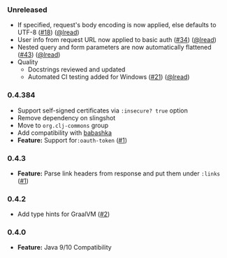 ### Unreleased

- If specified, request's body encoding is now applied, else defaults to UTF-8 ([#18](https://github.com/clj-commons/clj-http-lite/issues/18)) ([@lread](https://github.com/lread))
- User info from request URL now applied to basic auth ([#34](https://github.com/clj-commons/clj-http-lite/issues/34)) ([@lread](https://github.com/lread))
- Nested query and form parameters are now automatically flattened ([#43](https://github.com/clj-commons/clj-http-lite/issues/43)) ([@lread](https://github.com/lread))
- Quality
  - Docstrings reviewed and updated
  - Automated CI testing added for Windows ([#21](https://github.com/clj-commons/clj-http-lite/issues/21)) ([@lread](https://github.com/lread))

### 0.4.384

- Support self-signed certificates via `:insecure? true` option
- Remove dependency on slingshot
- Move to `org.clj-commons` group
- Add compatibility with [babashka](https://babashka.org/)
- **Feature:** Support for`:oauth-token` ([#1](https://github.com/martinklepsch/clj-http-lite/pull/7))

### 0.4.3

- **Feature:** Parse link headers from response and put them under `:links` ([#1](https://github.com/martinklepsch/clj-http-lite/pull/1))

### 0.4.2

- Add type hints for GraalVM ([#2](https://github.com/clj-commons/clj-http-lite/pull/2))

### 0.4.0

- **Feature:** Java 9/10 Compatibility
